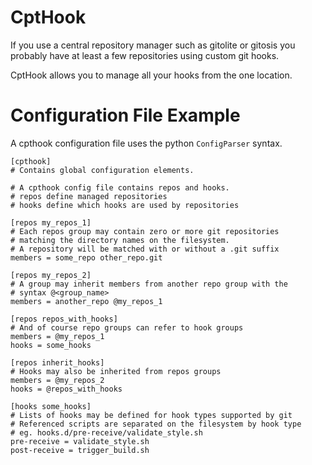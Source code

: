 CptHook
=======

If you use a central repository manager such as gitolite or gitosis you
probably have at least a few repositories using custom git hooks.

CptHook allows you to manage all your hooks from the one location.

Configuration File Example
==========================

A cpthook configuration file uses the python `ConfigParser` syntax.

    [cpthook]
    # Contains global configuration elements.
    
    # A cpthook config file contains repos and hooks.
    # repos define managed repositories
    # hooks define which hooks are used by repositories
    
    [repos my_repos_1]
    # Each repos group may contain zero or more git repositories
    # matching the directory names on the filesystem.
    # A repository will be matched with or without a .git suffix
    members = some_repo other_repo.git
    
    [repos my_repos_2]
    # A group may inherit members from another repo group with the
    # syntax @<group_name>
    members = another_repo @my_repos_1
    
    [repos repos_with_hooks]
    # And of course repo groups can refer to hook groups
    members = @my_repos_1
    hooks = some_hooks
    
    [repos inherit_hooks]
    # Hooks may also be inherited from repos groups
    members = @my_repos_2
    hooks = @repos_with_hooks
    
    [hooks some_hooks]
    # Lists of hooks may be defined for hook types supported by git
    # Referenced scripts are separated on the filesystem by hook type
    # eg. hooks.d/pre-receive/validate_style.sh
    pre-receive = validate_style.sh
    post-receive = trigger_build.sh
